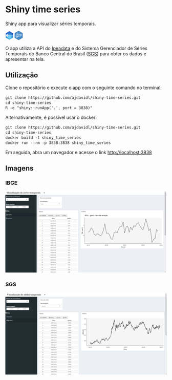 # Shiny time series

Shiny app para visualizar séries temporais.

<div>
 <img src="https://github.com/rstudio/hex-stickers/blob/master/PNG/RStudio.png" width="25"> 
 <img src="https://github.com/rstudio/shiny/blob/main/man/figures/logo.png" width="25"> 
</div>

O app utiliza a API do [Ipeadata](http://ipeadata.gov.br/) e do Sistema Gerenciador de Séries Temporais do Banco Central do Brasil ([SGS](https://www3.bcb.gov.br/sgspub/localizarseries/localizarSeries.do?method=prepararTelaLocalizarSeries)) para obter os dados e apresentar na tela.

## Utilização

Clone o repositório e execute o app com o seguinte comando no terminal.

```shell
git clone https://github.com/ajdavidl/shiny-time-series.git
cd shiny-time-series
R -e "shiny::runApp('.', port = 3838)"
```

Alternativamente, é possível usar o docker:
```shell
git clone https://github.com/ajdavidl/shiny-time-series.git
cd shiny-time-series
docker build -t shiny_time_series 
docker run --rm -p 3838:3838 shiny_time_series
```
Em seguida, abra um navegador e acesse o link [http://localhost:3838](http://localhost:3838)

## Imagens

### IBGE
<img src="img/fig1.png" alt="Menu IBGE" style="width: 600px"/>

### SGS
<img src="img/fig2.png" alt="Menu SGS" style="width: 600px"/>
